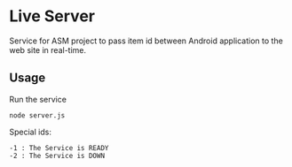 # Live Server
Service for ASM project to pass item id between Android application to the web site in real-time.

## Usage
Run the service

``` 
node server.js
```

Special ids:

```
-1 : The Service is READY
-2 : The Service is DOWN
```
